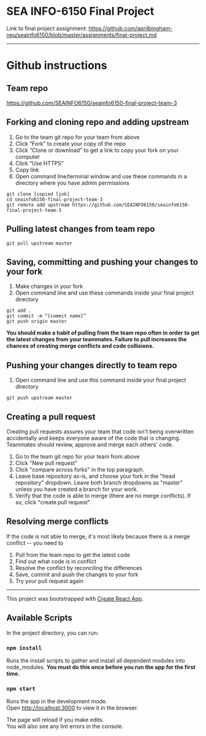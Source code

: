 # SEA INFO-6150 Final Project

Link to final project assignment: https://github.com/aprilbingham-neu/seainfo6150/blob/master/assignments/final-project.md

<hr>

# Github instructions

## Team repo
https://github.com/SEAINFO6150/seainfo6150-final-project-team-3

## Forking and cloning repo and adding upstream
1. Go to the team git repo for your team from above
2. Click “Fork” to create your copy of the repo
3. Click “Clone or download” to get a link to copy your fork on your computer
4. Click “Use HTTPS”
5. Copy link
6. Open command line/terminal window and use these commands in a directory where you have admin permissions
```
git clone [copied link]
cd seainfo6150-final-project-team-3
git remote add upstream https://github.com/SEAINFO6150/seainfo6150-final-project-team-3
```

## Pulling latest changes from team repo
```
git pull upstream master
```

## Saving, committing and pushing your changes to your fork
1. Make changes in your fork
2. Open command line and use these commands inside your final project directory
```
git add .
git commit -m “[commit name]”
git push origin master
```
**You should make a habit of pulling from the team repo often in order to get the latest changes from your teammates. Failure to pull increases the chances of creating merge conflicts and code collisions.**

## Pushing your changes directly to team repo
1. Open command line and use this command inside your final project directory
```
git push upstream master
```

## Creating a pull request
Creating pull requests assures your team that code isn't being overwritten accidentally and keeps everyone aware of the code that is changing. Teammates should review, approve and merge each others' code.
1. Go to the team git repo for your team from above
2. Click "New pull request"
3. Click "compare across forks" in the top paragraph.
4. Leave base repository as-is, and choose your fork in the "head repository" dropdown. Leave both branch dropdowns as "master" unless you have created a branch for your work. 
5. Verify that the code is able to merge (there are no merge conflicts). If so, click "create pull request". 

## Resolving merge conflicts
If the code is not able to merge, it's most likely because there is a merge conflict -- you need to
1. Pull from the team repo to get the latest code 
2. Find out what code is in conflict
3. Resolve the conflict by reconciling the differences
4. Save, commit and push the changes to your fork
5. Try your pull request again
<hr>

This project was bootstrapped with [Create React App](https://github.com/facebook/create-react-app).

## Available Scripts

In the project directory, you can run:

### `npm install`
Runs the install scripts to gather and install all dependent modules into node_modules. **You must do this once before you run the app for the first time.**

### `npm start`

Runs the app in the development mode.<br>
Open [http://localhost:3000](http://localhost:3000) to view it in the browser.

The page will reload if you make edits.<br>
You will also see any lint errors in the console.
